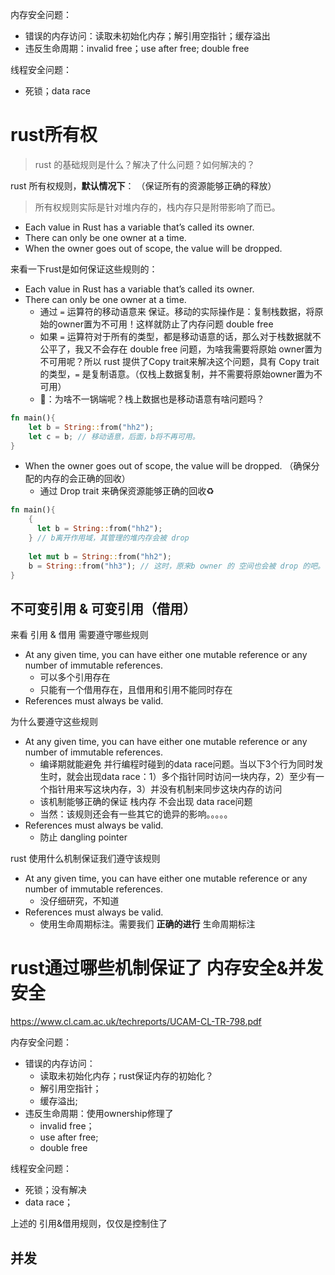 内存安全问题：
* 错误的内存访问：读取未初始化内存；解引用空指针；缓存溢出
* 违反生命周期：invalid free；use after free; double free

线程安全问题：
* 死锁；data race

# rust所有权
> rust 的基础规则是什么？解决了什么问题？如何解决的？

rust 所有权规则，**默认情况下**： （保证所有的资源能够正确的释放）
> 所有权规则实际是针对堆内存的，栈内存只是附带影响了而已。

* Each value in Rust has a variable that’s called its owner.
* There can only be one owner at a time. 
* When the owner goes out of scope, the value will be dropped.

来看一下rust是如何保证这些规则的：
* Each value in Rust has a variable that’s called its owner.
* There can only be one owner at a time. 
	* 通过 `=` 运算符的移动语意来 保证。移动的实际操作是：复制栈数据，将原始的owner置为不可用！这样就防止了内存问题 double free
	* 如果 `=` 运算符对于所有的类型，都是移动语意的话，那么对于栈数据就不公平了，我又不会存在 double free 问题，为啥我需要将原始 owner置为 不可用呢？所以 rust 提供了Copy trait来解决这个问题，具有 Copy trait 的类型，`=` 是复制语意。（仅栈上数据复制，并不需要将原始owner置为不可用）
	* 🤔️：为啥不一锅端呢？栈上数据也是移动语意有啥问题吗？
```rust
fn main(){
    let b = String::from("hh2");
    let c = b; // 移动语意，后面，b将不再可用。
}
```

* When the owner goes out of scope, the value will be dropped. （确保分配的内存的会正确的回收）
	* 通过 Drop trait 来确保资源能够正确的回收♻️
```rust
fn main(){
    { 
      let b = String::from("hh2");
    } // b离开作用域，其管理的堆内存会被 drop
    
    let mut b = String::from("hh2");
    b = String::from("hh3"); // 这时，原来b owner 的 空间也会被 drop 的吧。
}
```

## 不可变引用 & 可变引用（借用）

来看 引用 & 借用 需要遵守哪些规则

* At any given time, you can have either one mutable reference or any number of immutable references.
	* 可以多个引用存在
	* 只能有一个借用存在，且借用和引用不能同时存在
* References must always be valid.

为什么要遵守这些规则
* At any given time, you can have either one mutable reference or any number of immutable references.
	* 编译期就能避免 并行编程时碰到的data race问题。当以下3个行为同时发生时，就会出现data race：1）多个指针同时访问一块内存，2）至少有一个指针用来写这块内存，3）并没有机制来同步这块内存的访问
	* 该机制能够正确的保证 栈内存 不会出现 data race问题
	* 当然：该规则还会有一些其它的诡异的影响。。。。。 
* References must always be valid.
	* 防止 dangling pointer

rust 使用什么机制保证我们遵守该规则
* At any given time, you can have either one mutable reference or any number of immutable references.
	* 没仔细研究，不知道
* References must always be valid.
	* 使用生命周期标注。需要我们 **正确的进行** 生命周期标注



# rust通过哪些机制保证了 内存安全&并发安全
https://www.cl.cam.ac.uk/techreports/UCAM-CL-TR-798.pdf


内存安全问题：
* 错误的内存访问：
	* 读取未初始化内存；rust保证内存的初始化？
	* 解引用空指针；
	* 缓存溢出; 
* 违反生命周期：使用ownership修理了
	* invalid free；
	* use after free; 
	* double free

线程安全问题：
* 死锁；没有解决
* data race；

上述的 引用&借用规则，仅仅是控制住了

## 并发

